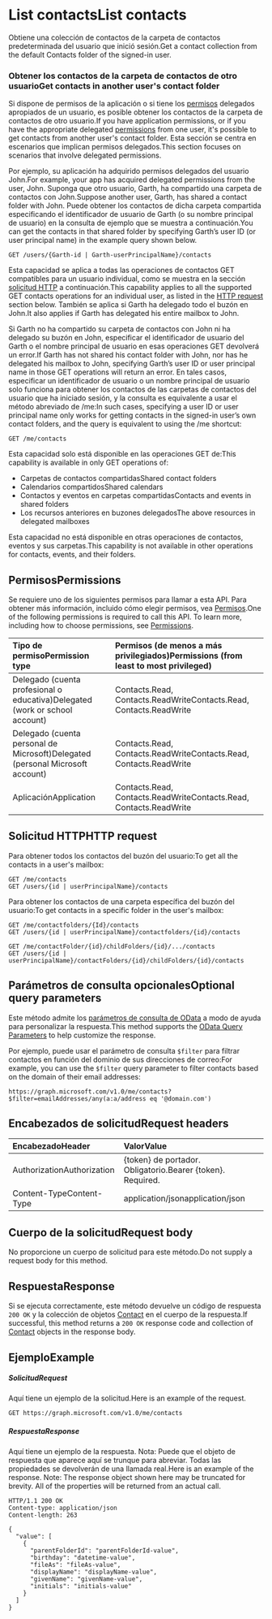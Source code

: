 # <a name="list-contacts"></a><span data-ttu-id="53b04-101">List contacts</span><span class="sxs-lookup"><span data-stu-id="53b04-101">List contacts</span></span>

<span data-ttu-id="53b04-102">Obtiene una colección de contactos de la carpeta de contactos predeterminada del usuario que inició sesión.</span><span class="sxs-lookup"><span data-stu-id="53b04-102">Get a contact collection from the default Contacts folder of the signed-in user.</span></span>


### <a name="get-contacts-in-another-users-contact-folder"></a><span data-ttu-id="53b04-103">Obtener los contactos de la carpeta de contactos de otro usuario</span><span class="sxs-lookup"><span data-stu-id="53b04-103">Get contacts in another user's contact folder</span></span>

<span data-ttu-id="53b04-104">Si dispone de permisos de la aplicación o si tiene los [permisos](#permissions) delegados apropiados de un usuario, es posible obtener los contactos de la carpeta de contactos de otro usuario.</span><span class="sxs-lookup"><span data-stu-id="53b04-104">If you have application permissions, or if you have the appropriate delegated [permissions](#permissions) from one user, it's possible to get contacts from another user's contact folder.</span></span> <span data-ttu-id="53b04-105">Esta sección se centra en escenarios que implican permisos delegados.</span><span class="sxs-lookup"><span data-stu-id="53b04-105">This section focuses on scenarios that involve delegated permissions.</span></span>

<span data-ttu-id="53b04-106">Por ejemplo, su aplicación ha adquirido permisos delegados del usuario John.</span><span class="sxs-lookup"><span data-stu-id="53b04-106">For example, your app has acquired delegated permissions from the user, John.</span></span> <span data-ttu-id="53b04-107">Suponga que otro usuario, Garth, ha compartido una carpeta de contactos con John.</span><span class="sxs-lookup"><span data-stu-id="53b04-107">Suppose another user, Garth, has shared a contact folder with John.</span></span> <span data-ttu-id="53b04-108">Puede obtener los contactos de dicha carpeta compartida especificando el identificador de usuario de Garth (o su nombre principal de usuario) en la consulta de ejemplo que se muestra a continuación.</span><span class="sxs-lookup"><span data-stu-id="53b04-108">You can get the contacts in that shared folder by specifying Garth’s user ID (or user principal name) in the example query shown below.</span></span>

<!-- { "blockType": "ignored" } -->
```http
GET /users/{Garth-id | Garth-userPrincipalName}/contacts
```

<span data-ttu-id="53b04-109">Esta capacidad se aplica a todas las operaciones de contactos GET compatibles para un usuario individual, como se muestra en la sección [solicitud HTTP](#http-request) a continuación.</span><span class="sxs-lookup"><span data-stu-id="53b04-109">This capability applies to all the supported GET contacts operations for an individual user, as listed in the [HTTP request](#http-request) section below.</span></span> <span data-ttu-id="53b04-110">También se aplica si Garth ha delegado todo el buzón en John.</span><span class="sxs-lookup"><span data-stu-id="53b04-110">It also applies if Garth has delegated his entire mailbox to John.</span></span>

<span data-ttu-id="53b04-111">Si Garth no ha compartido su carpeta de contactos con John ni ha delegado su buzón en John, especificar el identificador de usuario del Garth o el nombre principal de usuario en esas operaciones GET devolverá un error.</span><span class="sxs-lookup"><span data-stu-id="53b04-111">If Garth has not shared his contact folder with John, nor has he delegated his mailbox to John, specifying Garth’s user ID or user principal name in those GET operations will return an error.</span></span> <span data-ttu-id="53b04-112">En tales casos, especificar un identificador de usuario o un nombre principal de usuario solo funciona para obtener los contactos de las carpetas de contactos del usuario que ha iniciado sesión, y la consulta es equivalente a usar el método abreviado de /me:</span><span class="sxs-lookup"><span data-stu-id="53b04-112">In such cases, specifying a user ID or user principal name only works for getting contacts in the signed-in user’s own contact folders, and the query is equivalent to using the /me shortcut:</span></span>

<!-- { "blockType": "ignored" } -->
```http
GET /me/contacts
```

<span data-ttu-id="53b04-113">Esta capacidad solo está disponible en las operaciones GET de:</span><span class="sxs-lookup"><span data-stu-id="53b04-113">This capability is available in only GET operations of:</span></span>

- <span data-ttu-id="53b04-114">Carpetas de contactos compartidas</span><span class="sxs-lookup"><span data-stu-id="53b04-114">Shared contact folders</span></span>
- <span data-ttu-id="53b04-115">Calendarios compartidos</span><span class="sxs-lookup"><span data-stu-id="53b04-115">Shared calendars</span></span>
- <span data-ttu-id="53b04-116">Contactos y eventos en carpetas compartidas</span><span class="sxs-lookup"><span data-stu-id="53b04-116">Contacts and events in shared folders</span></span>
- <span data-ttu-id="53b04-117">Los recursos anteriores en buzones delegados</span><span class="sxs-lookup"><span data-stu-id="53b04-117">The above resources in delegated mailboxes</span></span>

<span data-ttu-id="53b04-118">Esta capacidad no está disponible en otras operaciones de contactos, eventos y sus carpetas.</span><span class="sxs-lookup"><span data-stu-id="53b04-118">This capability is not available in other operations for contacts, events, and their folders.</span></span>


## <a name="permissions"></a><span data-ttu-id="53b04-119">Permisos</span><span class="sxs-lookup"><span data-stu-id="53b04-119">Permissions</span></span>
<span data-ttu-id="53b04-p105">Se requiere uno de los siguientes permisos para llamar a esta API. Para obtener más información, incluido cómo elegir permisos, vea [Permisos](../../../concepts/permissions_reference.md).</span><span class="sxs-lookup"><span data-stu-id="53b04-p105">One of the following permissions is required to call this API. To learn more, including how to choose permissions, see [Permissions](../../../concepts/permissions_reference.md).</span></span>

|<span data-ttu-id="53b04-122">Tipo de permiso</span><span class="sxs-lookup"><span data-stu-id="53b04-122">Permission type</span></span>      | <span data-ttu-id="53b04-123">Permisos (de menos a más privilegiados)</span><span class="sxs-lookup"><span data-stu-id="53b04-123">Permissions (from least to most privileged)</span></span>              |
|:--------------------|:---------------------------------------------------------|
|<span data-ttu-id="53b04-124">Delegado (cuenta profesional o educativa)</span><span class="sxs-lookup"><span data-stu-id="53b04-124">Delegated (work or school account)</span></span> | <span data-ttu-id="53b04-125">Contacts.Read, Contacts.ReadWrite</span><span class="sxs-lookup"><span data-stu-id="53b04-125">Contacts.Read, Contacts.ReadWrite</span></span>    |
|<span data-ttu-id="53b04-126">Delegado (cuenta personal de Microsoft)</span><span class="sxs-lookup"><span data-stu-id="53b04-126">Delegated (personal Microsoft account)</span></span> | <span data-ttu-id="53b04-127">Contacts.Read, Contacts.ReadWrite</span><span class="sxs-lookup"><span data-stu-id="53b04-127">Contacts.Read, Contacts.ReadWrite</span></span>    |
|<span data-ttu-id="53b04-128">Aplicación</span><span class="sxs-lookup"><span data-stu-id="53b04-128">Application</span></span> | <span data-ttu-id="53b04-129">Contacts.Read, Contacts.ReadWrite</span><span class="sxs-lookup"><span data-stu-id="53b04-129">Contacts.Read, Contacts.ReadWrite</span></span> |

## <a name="http-request"></a><span data-ttu-id="53b04-130">Solicitud HTTP</span><span class="sxs-lookup"><span data-stu-id="53b04-130">HTTP request</span></span>

<span data-ttu-id="53b04-131">Para obtener todos los contactos del buzón del usuario:</span><span class="sxs-lookup"><span data-stu-id="53b04-131">To get all the contacts in a user's mailbox:</span></span>

<!-- { "blockType": "ignored" } -->
```http
GET /me/contacts
GET /users/{id | userPrincipalName}/contacts
```

<span data-ttu-id="53b04-132">Para obtener los contactos de una carpeta específica del buzón del usuario:</span><span class="sxs-lookup"><span data-stu-id="53b04-132">To get contacts in a specific folder in the user's mailbox:</span></span>

<!-- { "blockType": "ignored" } -->
```http
GET /me/contactfolders/{Id}/contacts
GET /users/{id | userPrincipalName}/contactfolders/{id}/contacts

GET /me/contactFolder/{id}/childFolders/{id}/.../contacts
GET /users/{id | userPrincipalName}/contactFolders/{id}/childFolders/{id}/contacts
```
## <a name="optional-query-parameters"></a><span data-ttu-id="53b04-133">Parámetros de consulta opcionales</span><span class="sxs-lookup"><span data-stu-id="53b04-133">Optional query parameters</span></span>
<span data-ttu-id="53b04-134">Este método admite los [parámetros de consulta de OData](http://developer.microsoft.com/en-us/graph/docs/overview/query_parameters) a modo de ayuda para personalizar la respuesta.</span><span class="sxs-lookup"><span data-stu-id="53b04-134">This method supports the [OData Query Parameters](http://developer.microsoft.com/en-us/graph/docs/overview/query_parameters) to help customize the response.</span></span>

<span data-ttu-id="53b04-135">Por ejemplo, puede usar el parámetro de consulta `$filter` para filtrar contactos en función del dominio de sus direcciones de correo:</span><span class="sxs-lookup"><span data-stu-id="53b04-135">For example, you can use the `$filter` query parameter to filter contacts based on the domain of their email addresses:</span></span>

`https://graph.microsoft.com/v1.0/me/contacts?$filter=emailAddresses/any(a:a/address eq '@domain.com')`



## <a name="request-headers"></a><span data-ttu-id="53b04-136">Encabezados de solicitud</span><span class="sxs-lookup"><span data-stu-id="53b04-136">Request headers</span></span>
| <span data-ttu-id="53b04-137">Encabezado</span><span class="sxs-lookup"><span data-stu-id="53b04-137">Header</span></span>       | <span data-ttu-id="53b04-138">Valor</span><span class="sxs-lookup"><span data-stu-id="53b04-138">Value</span></span> |
|:---------------|:--------|
| <span data-ttu-id="53b04-139">Authorization</span><span class="sxs-lookup"><span data-stu-id="53b04-139">Authorization</span></span>  | <span data-ttu-id="53b04-p106">{token} de portador. Obligatorio.</span><span class="sxs-lookup"><span data-stu-id="53b04-p106">Bearer {token}. Required.</span></span>  |
| <span data-ttu-id="53b04-142">Content-Type</span><span class="sxs-lookup"><span data-stu-id="53b04-142">Content-Type</span></span>   | <span data-ttu-id="53b04-143">application/json</span><span class="sxs-lookup"><span data-stu-id="53b04-143">application/json</span></span>  |

## <a name="request-body"></a><span data-ttu-id="53b04-144">Cuerpo de la solicitud</span><span class="sxs-lookup"><span data-stu-id="53b04-144">Request body</span></span>
<span data-ttu-id="53b04-145">No proporcione un cuerpo de solicitud para este método.</span><span class="sxs-lookup"><span data-stu-id="53b04-145">Do not supply a request body for this method.</span></span>

## <a name="response"></a><span data-ttu-id="53b04-146">Respuesta</span><span class="sxs-lookup"><span data-stu-id="53b04-146">Response</span></span>

<span data-ttu-id="53b04-147">Si se ejecuta correctamente, este método devuelve un código de respuesta `200 OK` y la colección de objetos [Contact](../resources/contact.md) en el cuerpo de la respuesta.</span><span class="sxs-lookup"><span data-stu-id="53b04-147">If successful, this method returns a `200 OK` response code and collection of [Contact](../resources/contact.md) objects in the response body.</span></span>
## <a name="example"></a><span data-ttu-id="53b04-148">Ejemplo</span><span class="sxs-lookup"><span data-stu-id="53b04-148">Example</span></span>
##### <a name="request"></a><span data-ttu-id="53b04-149">Solicitud</span><span class="sxs-lookup"><span data-stu-id="53b04-149">Request</span></span>
<span data-ttu-id="53b04-150">Aquí tiene un ejemplo de la solicitud.</span><span class="sxs-lookup"><span data-stu-id="53b04-150">Here is an example of the request.</span></span>
<!-- {
  "blockType": "request",
  "name": "get_contacts"
}-->
```http
GET https://graph.microsoft.com/v1.0/me/contacts
```


##### <a name="response"></a><span data-ttu-id="53b04-151">Respuesta</span><span class="sxs-lookup"><span data-stu-id="53b04-151">Response</span></span>
<span data-ttu-id="53b04-p107">Aquí tiene un ejemplo de la respuesta. Nota: Puede que el objeto de respuesta que aparece aquí se trunque para abreviar. Todas las propiedades se devolverán de una llamada real.</span><span class="sxs-lookup"><span data-stu-id="53b04-p107">Here is an example of the response. Note: The response object shown here may be truncated for brevity. All of the properties will be returned from an actual call.</span></span>
<!-- {
  "blockType": "response",
  "truncated": true,
  "@odata.type": "microsoft.graph.contact",
  "isCollection": true
} -->
```http
HTTP/1.1 200 OK
Content-type: application/json
Content-length: 263

{
  "value": [
    {
      "parentFolderId": "parentFolderId-value",
      "birthday": "datetime-value",
      "fileAs": "fileAs-value",
      "displayName": "displayName-value",
      "givenName": "givenName-value",
      "initials": "initials-value"
    }
  ]
}
```

<!-- uuid: 8fcb5dbc-d5aa-4681-8e31-b001d5168d79
2015-10-25 14:57:30 UTC -->
<!-- {
  "type": "#page.annotation",
  "description": "List contacts",
  "keywords": "",
  "section": "documentation",
  "tocPath": ""
}-->

